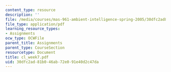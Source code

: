 ```yaml
---
content_type: resource
description: ''
file: /media/courses/mas-961-ambient-intelligence-spring-2005/30dfc2ad81b046ab72e091e40d2c47da_cl_week7.pdf
file_type: application/pdf
learning_resource_types:
- Assignments
ocw_type: OCWFile
parent_title: Assignments
parent_type: CourseSection
resourcetype: Document
title: cl_week7.pdf
uid: 30dfc2ad-81b0-46ab-72e0-91e40d2c47da
---
```

